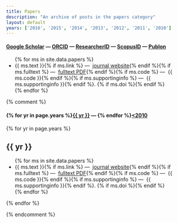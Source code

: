 ```yaml
---
title: Papers
description: "An archive of posts in the papers category"
layout: default
years: ['2016', '2015', '2014', '2013', '2012', '2011', '2010']
---
```


<h4 id="papers-external"><a href="http://scholar.google.ca/citations?hl=en&user=PfC17QsAAAAJ&view_op=list_works&pagesize=100">Google Scholar</a> &mdash;
<!-- <a href="https://vm.mtmt.hu/www/index.php?AuthorID=10000580">MTMT</a> &mdash; -->
<a href="http://orcid.org/0000-0001-7337-1740">ORCID</a> &mdash;
<a href="http://www.researcherid.com/rid/B-2775-2008">ResearcherID</a> &mdash;
<a href="http://www.scopus.com/authid/detail.url?authorId=23104106300">ScopusID</a> &mdash;
<a href="https://publons.com/a/534081/">Publon</a>
</h4>

<ul>
  {% for ms in site.data.papers %}
  <li>{{ ms.text }}{% if ms.link %} &mdash; <i class="fa fa-external-link text-orange"></i>&nbsp;<a href="{{ ms.link }}">journal website</a>{% endif %}{% if ms.fulltext %} &mdash; <i class="fa fa-file-pdf-o text-orange"></i>&nbsp;<a href="{{ ms.fulltext }}">fulltext PDF</a>{% endif %}{% if ms.code %} &mdash; <i class="fa fa-file-code-o text-orange"></i>&nbsp;{{ ms.code }}{% endif %}{% if ms.supportinginfo %} &mdash; <i class="fa fa-file-code-o text-orange"></i>&nbsp;{{ ms.supportinginfo }}{% endif %}. {% if ms.doi %}<div data-badge-popover="bottom" style="display: inline-block;" data-badge-type="4" data-doi="{{ ms.doi }}" data-hide-no-mentions="true" class="altmetric-embed"></div>{% endif %}</li>
  {% endfor %}
</ul>

{% comment %}

<h4 id="year-lookup">{% for yr in page.years %}<a href="#papers-{{ yr }}">{{ yr }}</a> &mdash; {% endfor %}<a href="https://sites.google.com/site/psolymosold/publications">&lt;2010</a></h4>

{% for yr in page.years %}
<h2 id="papers-{{ yr }}">{{ yr }}</h2>
<ul>
  {% for ms in site.data.papers %}
  <li>{{ ms.text }}{% if ms.link %} &mdash; <i class="fa fa-external-link text-orange"></i>&nbsp;<a href="{{ ms.link }}">journal website</a>{% endif %}{% if ms.fulltext %} &mdash; <i class="fa fa-file-pdf-o text-orange"></i>&nbsp;<a href="{{ ms.fulltext }}">fulltext PDF</a>{% endif %}{% if ms.code %} &mdash; <i class="fa fa-file-code-o text-orange"></i>&nbsp;{{ ms.code }}{% endif %}{% if ms.supportinginfo %} &mdash; <i class="fa fa-file-code-o text-orange"></i>&nbsp;{{ ms.supportinginfo }}{% endif %}. {% if ms.doi %}<div data-badge-popover="bottom" style="display: inline-block;" data-badge-type="4" data-doi="{{ ms.doi }}" data-hide-no-mentions="true" class="altmetric-embed"></div>{% endif %}</li>
  {% endfor %}
</ul>
{% endfor %}

{% endcomment %}
